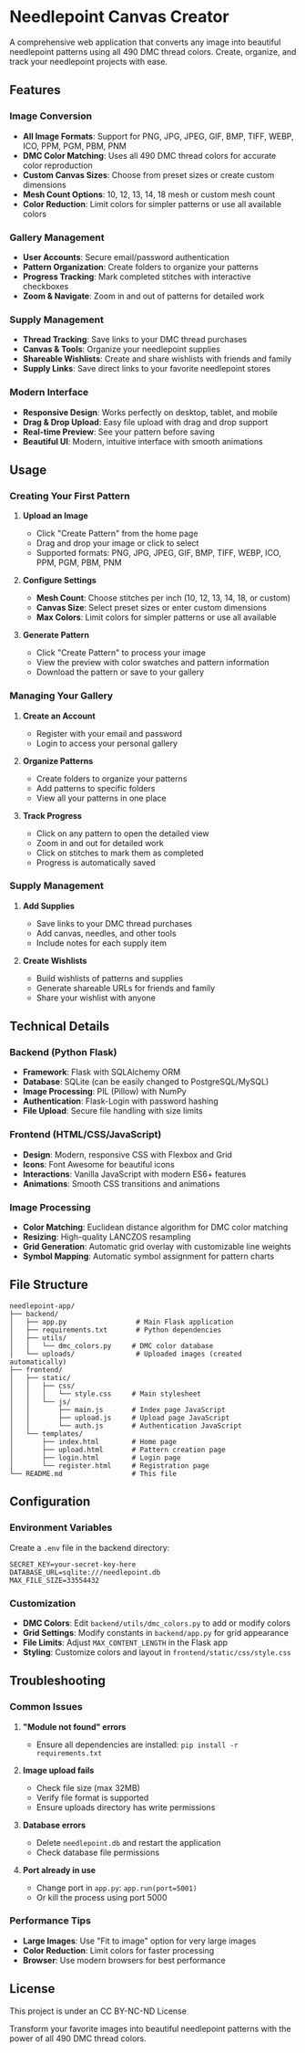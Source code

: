 # Needlepoint Canvas Creator

A comprehensive web application that converts any image into beautiful needlepoint patterns using all 490 DMC thread colors. Create, organize, and track your needlepoint projects with ease.

## Features

###  Image Conversion
- **All Image Formats**: Support for PNG, JPG, JPEG, GIF, BMP, TIFF, WEBP, ICO, PPM, PGM, PBM, PNM
- **DMC Color Matching**: Uses all 490 DMC thread colors for accurate color reproduction
- **Custom Canvas Sizes**: Choose from preset sizes or create custom dimensions
- **Mesh Count Options**: 10, 12, 13, 14, 18 mesh or custom mesh count
- **Color Reduction**: Limit colors for simpler patterns or use all available colors

###  Gallery Management
- **User Accounts**: Secure email/password authentication
- **Pattern Organization**: Create folders to organize your patterns
- **Progress Tracking**: Mark completed stitches with interactive checkboxes
- **Zoom & Navigate**: Zoom in and out of patterns for detailed work

###  Supply Management
- **Thread Tracking**: Save links to your DMC thread purchases
- **Canvas & Tools**: Organize your needlepoint supplies
- **Shareable Wishlists**: Create and share wishlists with friends and family
- **Supply Links**: Save direct links to your favorite needlepoint stores

###  Modern Interface
- **Responsive Design**: Works perfectly on desktop, tablet, and mobile
- **Drag & Drop Upload**: Easy file upload with drag and drop support
- **Real-time Preview**: See your pattern before saving
- **Beautiful UI**: Modern, intuitive interface with smooth animations

## Usage

### Creating Your First Pattern

1. **Upload an Image**
   - Click "Create Pattern" from the home page
   - Drag and drop your image or click to select
   - Supported formats: PNG, JPG, JPEG, GIF, BMP, TIFF, WEBP, ICO, PPM, PGM, PBM, PNM

2. **Configure Settings**
   - **Mesh Count**: Choose stitches per inch (10, 12, 13, 14, 18, or custom)
   - **Canvas Size**: Select preset sizes or enter custom dimensions
   - **Max Colors**: Limit colors for simpler patterns or use all available

3. **Generate Pattern**
   - Click "Create Pattern" to process your image
   - View the preview with color swatches and pattern information
   - Download the pattern or save to your gallery

### Managing Your Gallery

1. **Create an Account**
   - Register with your email and password
   - Login to access your personal gallery

2. **Organize Patterns**
   - Create folders to organize your patterns
   - Add patterns to specific folders
   - View all your patterns in one place

3. **Track Progress**
   - Click on any pattern to open the detailed view
   - Zoom in and out for detailed work
   - Click on stitches to mark them as completed
   - Progress is automatically saved

### Supply Management

1. **Add Supplies**
   - Save links to your DMC thread purchases
   - Add canvas, needles, and other tools
   - Include notes for each supply item

2. **Create Wishlists**
   - Build wishlists of patterns and supplies
   - Generate shareable URLs for friends and family
   - Share your wishlist with anyone

## Technical Details

### Backend (Python Flask)
- **Framework**: Flask with SQLAlchemy ORM
- **Database**: SQLite (can be easily changed to PostgreSQL/MySQL)
- **Image Processing**: PIL (Pillow) with NumPy
- **Authentication**: Flask-Login with password hashing
- **File Upload**: Secure file handling with size limits

### Frontend (HTML/CSS/JavaScript)
- **Design**: Modern, responsive CSS with Flexbox and Grid
- **Icons**: Font Awesome for beautiful icons
- **Interactions**: Vanilla JavaScript with modern ES6+ features
- **Animations**: Smooth CSS transitions and animations

### Image Processing
- **Color Matching**: Euclidean distance algorithm for DMC color matching
- **Resizing**: High-quality LANCZOS resampling
- **Grid Generation**: Automatic grid overlay with customizable line weights
- **Symbol Mapping**: Automatic symbol assignment for pattern charts

## File Structure

```
needlepoint-app/
├── backend/
│   ├── app.py                 # Main Flask application
│   ├── requirements.txt       # Python dependencies
│   ├── utils/
│   │   └── dmc_colors.py     # DMC color database
│   └── uploads/               # Uploaded images (created automatically)
├── frontend/
│   ├── static/
│   │   ├── css/
│   │   │   └── style.css     # Main stylesheet
│   │   └── js/
│   │       ├── main.js       # Index page JavaScript
│   │       ├── upload.js     # Upload page JavaScript
│   │       └── auth.js       # Authentication JavaScript
│   └── templates/
│       ├── index.html        # Home page
│       ├── upload.html       # Pattern creation page
│       ├── login.html        # Login page
│       └── register.html     # Registration page
└── README.md                 # This file
```

## Configuration

### Environment Variables
Create a `.env` file in the backend directory:
```env
SECRET_KEY=your-secret-key-here
DATABASE_URL=sqlite:///needlepoint.db
MAX_FILE_SIZE=33554432
```

### Customization
- **DMC Colors**: Edit `backend/utils/dmc_colors.py` to add or modify colors
- **Grid Settings**: Modify constants in `backend/app.py` for grid appearance
- **File Limits**: Adjust `MAX_CONTENT_LENGTH` in the Flask app
- **Styling**: Customize colors and layout in `frontend/static/css/style.css`

## Troubleshooting

### Common Issues

1. **"Module not found" errors**
   - Ensure all dependencies are installed: `pip install -r requirements.txt`

2. **Image upload fails**
   - Check file size (max 32MB)
   - Verify file format is supported
   - Ensure uploads directory has write permissions

3. **Database errors**
   - Delete `needlepoint.db` and restart the application
   - Check database file permissions

4. **Port already in use**
   - Change port in `app.py`: `app.run(port=5001)`
   - Or kill the process using port 5000

### Performance Tips

- **Large Images**: Use "Fit to image" option for very large images
- **Color Reduction**: Limit colors for faster processing
- **Browser**: Use modern browsers for best performance

## License

This project is under an CC BY-NC-ND License


Transform your favorite images into beautiful needlepoint patterns with the power of all 490 DMC thread colors.
